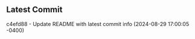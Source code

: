 
## Latest Commit
c4efd88 - Update README with latest commit info (2024-08-29 17:00:05 -0400) <Yunxi-Zhou>
